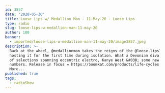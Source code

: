 ```yaml
---
id: 3857
date: '2020-05-30'
title: Loose Lips w/ Medallion Man - 11-May-20 - Loose Lips
type: radio
slug: loose-lips-w-medallion-man-11-may-20
author: 100
banner:
  - imported/loose-lips-w-medallion-man-11-may-20/image3857.jpeg
description: >-
  Back at the wheel, @medallionman takes the reigns of the @loose-lips123 show,
  hosting it for the first time during isolation. What a Devonian diva! 2 hours
  of selections spanning eccentric electro, Kanye West &#038; some new grimey
  numbers. Release in focus = https://boomkat.com/products/life-cycles [...]Read
  More...
published: true
tags:
  - radioShow
---
```

